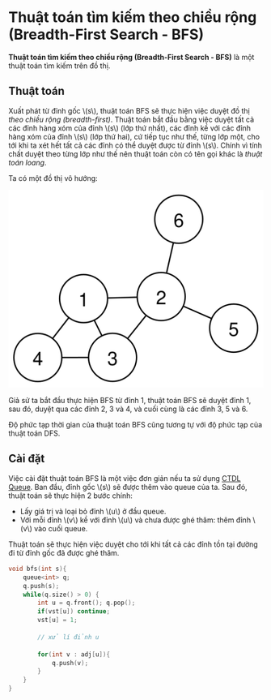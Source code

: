 # Thuật toán tìm kiếm theo chiều rộng (Breadth-First Search - BFS)

**Thuật toán tìm kiếm theo chiều rộng (Breadth-First Search - BFS)** là một thuật toán tìm kiếm trên đồ thị.

## Thuật toán

Xuất phát từ đỉnh gốc \\(s\\), thuật toán BFS sẽ thực hiện việc duyệt đồ thị *theo chiều rộng (breadth-first)*. Thuật toán bắt đầu bằng việc duyệt tất cả các đỉnh hàng xóm của đỉnh \\(s\\) (lớp thứ nhất), các đỉnh kề với các đỉnh hàng xóm của đỉnh \\(s\\) (lớp thứ hai), cứ tiếp tục như thế, từng lớp một, cho tới khi ta xét hết tất cả các đỉnh có thể duyệt được từ đỉnh \\(s\\). Chính vì tính chất duyệt theo từng lớp như thế nên thuật toán còn có tên gọi khác là *thuật toán loang*.

Ta có một đồ thị vô hướng:

<center>
<img src="../images/simple_graph.svg" alt="Đơn đồ thị"/>
</center>

Giả sử ta bắt đầu thực hiện BFS từ đỉnh 1, thuật toán BFS sẽ duyệt đỉnh 1, sau đó, duyệt qua các đỉnh 2, 3 và 4, và cuối cùng là các đỉnh 3, 5 và 6.

Độ phức tạp thời gian của thuật toán BFS cũng tương tự với độ phức tạp của thuật toán DFS.

## Cài đặt

Việc cài đặt thuật toán BFS là một việc đơn giản nếu ta sử dụng [CTDL Queue](../data-structures/queue.md). Ban đầu, đỉnh gốc \\(s\\) sẽ được thêm vào queue của ta. Sau đó, thuật toán sẽ thực hiện 2 bước chính:
- Lấy giá trị và loại bỏ đỉnh \\(u\\) ở đầu queue.
- Với mỗi đỉnh \\(v\\) kề với đỉnh \\(u\\) và chưa được ghé thăm: thêm đỉnh \\(v\\) vào cuối queue.

Thuật toán sẽ thực hiện việc duyệt cho tới khi tất cả các đỉnh tồn tại đường đi từ đỉnh gốc đã được ghé thăm.

```C++
void bfs(int s){
	queue<int> q;
	q.push(s);
	while(q.size() > 0) {
		int u = q.front(); q.pop();
		if(vst[u]) continue;
		vst[u] = 1;

		// xử lí đỉnh u
		
		for(int v : adj[u]){
			q.push(v);
		}
	}
}
```
